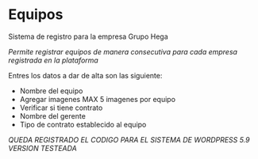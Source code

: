 # Equipos
Sistema de registro para la empresa Grupo Hega

*Permite registrar equipos de manera consecutiva para cada empresa registrada en la plataforma*

Entres los datos a dar de alta son las siguiente:

- Nombre del equipo
- Agregar imagenes MAX 5 imagenes por equipo
- Verificar si tiene contrato
- Nombre del gerente
- Tipo de contrato establecido al equipo



*QUEDA REGISTRADO EL CODIGO PARA EL SISTEMA DE WORDPRESS 5.9 VERSION TESTEADA*
